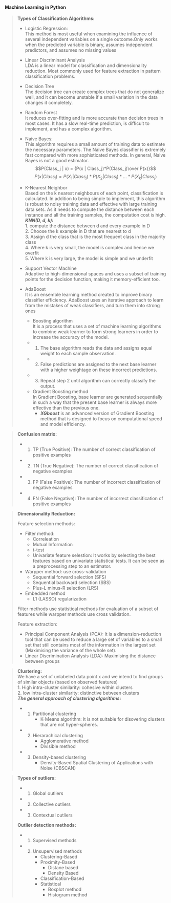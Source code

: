 #### Machine Learning in Python
> **Types of Classification Algorithms:**<br/>
> - Logistic Regression:<br/>This method is most useful when examining the influence of several independent variables on a single outcome.Only works when the predicted variable is binary, assumes independent predictors, and assumes no missing values
> - Linear Discriminant Analysis<br/> LDA is a linear model for classification and dimensionality reduction.  Most commonly used for feature extraction in pattern classification problems.
> 
>-  Decision Tree<br/>The decision tree can create complex trees that do not generalize well, and it can become unstable if a small variation in the data changes it completely.
>-  Random Forest<br/>  It reduces over-fitting and is more accurate than decision trees in most cases. It has a slow real-time prediction, is difficult to implement, and has a complex algorithm.
>-  Naive Bayes:<br/>
>   This algorithm requires a small amount of training data to estimate the necessary parameters. The Naive Bayes classifier is extremely fast compared with more sophisticated methods. In general, Naive Bayes is not a good estimator.
> $$P(Class_j | x) = {P(x | Class_j)*P(Class_j)\over P(x)}$$      $$P(x | Class_j) = P(X_1 | Class_j) * P(X_2 | Class_j) * ... * P(X_k | Class_j)$$    
>- K-Nearest Neighbor<br/>
>  Based on the k nearest neighbours of each point, classification is calculated. In addition to being simple to implement, this algorithm is robust to noisy training data and effective with large training data sets. As it needs to compute the distance between each instance and all the training samples, the computation cost is high.<br/>***KNN(D, d, k):***<br/>1. compute the distance between d and every example in D <br/>2. Choose the k example in D that are nearest to d<br/>3. Assign d the class that is the most frequent class in the majority class<br/>4. Where k is very small, the model is complex and hence we overfit<br/>5. Where k is very large, the model is simple and we underfit
>- Support Vector Machine<br/> Adaptive to high-dimensional spaces and uses a subset of training points for the decision function, making it memory-efficient too.
>- AdaBoost<br/> 
>  It is an ensemble learning method created to improve binary classifier efficiency. AdaBoost uses an iterative approach to learn from the mistakes of weak classifiers, and turn them into strong ones
>     - Boosting algorithm<br/> It is a process that uses a set of machine learning algorithms to combine weak learner to form strong learners in order to increase the accuracy of the model.
>      - 1. The base algorithm reads the data and assigns equal weight to each sample observation.
>      - 2. False predictions are assigned to the next base learner with a higher weightage on these incorrect predictions.
>      - 3. Repeat step 2 until algorithm can correctly classify the output.
>    - Gradient Boosting method<br/>In Gradient Boosting, base learner are generated sequentially in such a way that the present base learner is always more effective than the previous one.
>       - ***XGboost*** is an advanced version of Gradient Boosting method that is designed to focus on computational speed and model efficiency.
      
> **Confusion matrix:**
>   - 1. TP (True Positive): The number of correct classification of positive examples
>   - 2. TN (True Negative): The number of correct classification of negative examples
>   - 3. FP (False Positive): The number of incorrect classification of negative examples
>   - 4. FN (False Negative): The number of incorrect classification of positive examples

> **Dimensionality Reduction:**
>
> Feature selection methods:
>   - Filter method: 
>     - Correleation
>     - Mutual Information
>     - t-test
>     -  Univariate feature selestion: It works by selecting the best features based on univariate statistical tests. It can be seen as a preprocessing step to an estimator.
>   - Warpper method: use cross-validation
>     - Sequential forward selection (SFS)
>     - Sequential backward selection (SBS)
>     - Plus-L minus-R selection (LRS) 
>   - Embedded method
>     - L1 (LASSO) regularization
>   
> Filter methods use statistical methods for evaluation of a subset of features while warpper methods use cross validation.
> 
> Feature extraction:<br/>
>   - Principal Component Analysis (PCA): It is a dimension-reduction tool that can be used to reduce a large set of variables to a small set that still contains most of the information in the largest set (Maximising the variance of the whole set).
>   - Linear Discrimination Analysis (LDA): Maximising the distance between groups 

> **Clustering:**<br/>We have a set of unlabeled data point x and we intend to find groups of similar objects (based on observed features)<br/>1. High intra-cluster similarity: cohesive within clusters<br/>2. low intra-cluster similarity: distinctive between clusters<br/>
> ***The general approach of clustering algorithms:*** 
>  - 1. Partitional clustering
>       - K-Means algorithm: It is not suitable for disovering clusters that are not hyper-spheres.
>  - 2. Hierarachical clustering 
>       - Agglomerative method
>       - Divisible method
>  - 3. Density-based clustering
>        - Density-Based Spatial Clustering of Applications with Noise (DBSCAN)

>**Types of outliers:**
> - 1. Global outliers
> - 2. Collective outliers
> - 3. Contextual outliers
> 
>**Outlier detection methods:**
> - 1. Supervised methods
> - 2. Unsupervised methods
>      - Clustering-Based
>      - Proximity-Based
>        - Distane based
>        - Density Based
>      - Classification-Based
>      - Statistical
>        - Boxplot method
>        - Histogram method
>        
>        
